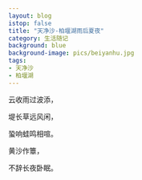 ```yaml
---
layout: blog
istop: false
title: "天净沙-柏堰湖雨后夏夜"
category: 生活随记
background: blue
background-image: pics/beiyanhu.jpg
tags:
- 天净沙
- 柏堰湖
---
```


云收雨过波添，

堤长草远风闲，

蛩响蛙鸣相喧。

黄沙作簟，

不辞长夜卧眠。